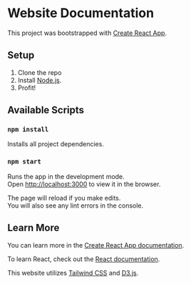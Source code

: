 # Website Documentation

This project was bootstrapped with [Create React App](https://github.com/facebook/create-react-app).

## Setup
1. Clone the repo
2. Install [Node.js](https://nodejs.org/en/download/).
3. Profit!
## Available Scripts
### `npm install`

Installs all project dependencies.

### `npm start`

Runs the app in the development mode.\
Open [http://localhost:3000](http://localhost:3000) to view it in the browser.

The page will reload if you make edits.\
You will also see any lint errors in the console.

## Learn More

You can learn more in the [Create React App documentation](https://facebook.github.io/create-react-app/docs/getting-started).

To learn React, check out the [React documentation](https://reactjs.org/).

This website utilizes [Tailwind CSS](https://tailwindcss.com/docs) and [D3.js](https://github.com/d3/d3/wiki).